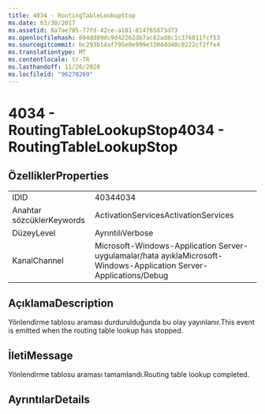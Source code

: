 ```yaml
---
title: 4034 - RoutingTableLookupStop
ms.date: 03/30/2017
ms.assetid: 8a7ae705-77fd-42ce-a181-814765873d73
ms.openlocfilehash: 694dd89dc9d42262db7ac82ad8c1c376811fcf53
ms.sourcegitcommit: bc293b14af795e0e999e3304dd40c0222cf2ffe4
ms.translationtype: MT
ms.contentlocale: tr-TR
ms.lasthandoff: 11/26/2020
ms.locfileid: "96270269"
---
```

# <a name="4034---routingtablelookupstop"></a><span data-ttu-id="1438c-102">4034 - RoutingTableLookupStop</span><span class="sxs-lookup"><span data-stu-id="1438c-102">4034 - RoutingTableLookupStop</span></span>

## <a name="properties"></a><span data-ttu-id="1438c-103">Özellikler</span><span class="sxs-lookup"><span data-stu-id="1438c-103">Properties</span></span>  
  
|||  
|-|-|  
|<span data-ttu-id="1438c-104">ID</span><span class="sxs-lookup"><span data-stu-id="1438c-104">ID</span></span>|<span data-ttu-id="1438c-105">4034</span><span class="sxs-lookup"><span data-stu-id="1438c-105">4034</span></span>|  
|<span data-ttu-id="1438c-106">Anahtar sözcükler</span><span class="sxs-lookup"><span data-stu-id="1438c-106">Keywords</span></span>|<span data-ttu-id="1438c-107">ActivationServices</span><span class="sxs-lookup"><span data-stu-id="1438c-107">ActivationServices</span></span>|  
|<span data-ttu-id="1438c-108">Düzey</span><span class="sxs-lookup"><span data-stu-id="1438c-108">Level</span></span>|<span data-ttu-id="1438c-109">Ayrıntılı</span><span class="sxs-lookup"><span data-stu-id="1438c-109">Verbose</span></span>|  
|<span data-ttu-id="1438c-110">Kanal</span><span class="sxs-lookup"><span data-stu-id="1438c-110">Channel</span></span>|<span data-ttu-id="1438c-111">Microsoft-Windows-Application Server-uygulamalar/hata ayıkla</span><span class="sxs-lookup"><span data-stu-id="1438c-111">Microsoft-Windows-Application Server-Applications/Debug</span></span>|  
  
## <a name="description"></a><span data-ttu-id="1438c-112">Açıklama</span><span class="sxs-lookup"><span data-stu-id="1438c-112">Description</span></span>  

 <span data-ttu-id="1438c-113">Yönlendirme tablosu araması durdurulduğunda bu olay yayınlanır.</span><span class="sxs-lookup"><span data-stu-id="1438c-113">This event is emitted when the routing table lookup has stopped.</span></span>  
  
## <a name="message"></a><span data-ttu-id="1438c-114">İleti</span><span class="sxs-lookup"><span data-stu-id="1438c-114">Message</span></span>  

 <span data-ttu-id="1438c-115">Yönlendirme tablosu araması tamamlandı.</span><span class="sxs-lookup"><span data-stu-id="1438c-115">Routing table lookup completed.</span></span>  
  
## <a name="details"></a><span data-ttu-id="1438c-116">Ayrıntılar</span><span class="sxs-lookup"><span data-stu-id="1438c-116">Details</span></span>
